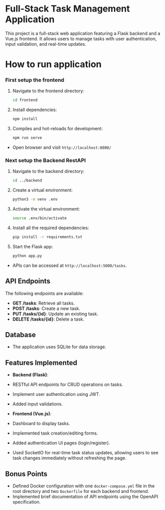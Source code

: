 # Full-Stack Task Management Application

This project is a full-stack web application featuring a Flask backend and a Vue.js frontend. It allows users to manage tasks with user authentication, input validation, and real-time updates.

# How to run application

### First setup the frontend

1. Navigate to the frontend directory:
    ```bash
    cd frontend
    ```

2. Install dependencies:
    ```bash
    npm install
    ```

3. Compiles and hot-reloads for development:
    ```bash
    npm run serve
    ```

- Open browser and visit ```http://localhost:8080/```


### Next setup the Backend RestAPI

1. Navigate to the backend directory:
    ```bash
    cd ../backend
    ```

2. Create a virtual environment:
    ```bash
    python3 -m venv .env
    ```

3. Activate the virtual environment:
    ```bash
    source .env/bin/activate
    ```

4. Install all the required dependencies:
    ```bash
    pip install -r requirements.txt
    ```

5. Start the Flask app:
    ```bash
    python app.py
    ```

- APIs can be accessed at `http://localhost:5000/tasks`.


## API Endpoints

The following endpoints are available:

- **GET /tasks**: Retrieve all tasks.
- **POST /tasks**: Create a new task.
- **PUT /tasks/{id}**: Update an existing task.
- **DELETE /tasks/{id}**: Delete a task.


## Database

- The application uses SQLite for data storage.

## Features Implemented

- **Backend (Flask)**:
- RESTful API endpoints for CRUD operations on tasks.
- Implement user authentication using JWT.
- Added input validations.

- **Frontend (Vue.js)**:
- Dashboard to display tasks.
- Implemented task creation/editing forms.
- Added authentication UI pages (login/register).
- Used SocketIO for real-time task status updates, allowing users to see task changes immediately without refreshing the page.

## Bonus Points
- Defined Docker configuration with one `docker-compose.yml` file in the root directory and two `Dockerfile` for each backend and frontend.
- Implemented brief documentation of API endpoints using the OpenAPI specification.

